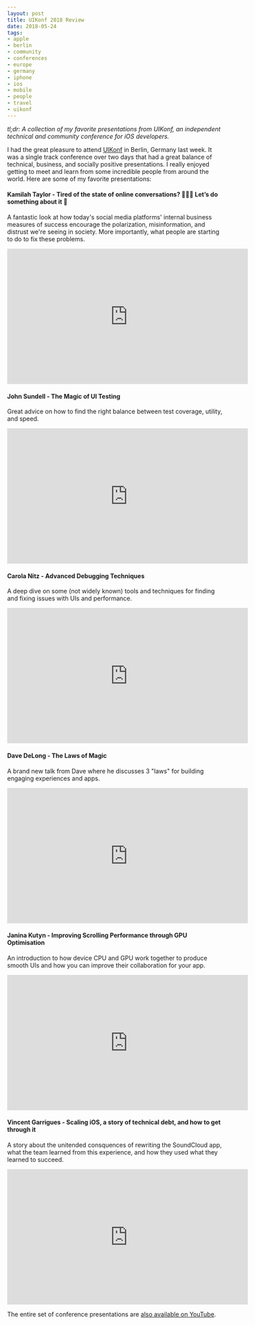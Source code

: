 ```yaml
---
layout: post
title: UIKonf 2018 Review
date: 2018-05-24
tags:
- apple
- berlin
- community
- conferences
- europe
- germany
- iphone
- ios
- mobile
- people
- travel
- uikonf
---
```


_tl;dr: A collection of my favorite presentations from UIKonf, an independent technical and community conference for iOS developers._

<!--excerpt.start-->
I had the great pleasure to attend [UIKonf](http://www.uikonf.com) in Berlin, Germany last week.  It was a single track conference over two days that had a great balance of technical, business, and socially positive presentations.  I really enjoyed getting to meet and learn from some incredible people from around the world.  Here are some of my favorite presentations:
<!--excerpt.end-->


#### Kamilah Taylor - Tired of the state of online conversations? 🙈🙉🙊 Let’s do something about it 💪

A fantastic look at how today's social media platforms' internal business measures of success encourage the polarization, misinformation, and distrust we're seeing in society.  More importantly, what people are starting to do to fix these problems.

<iframe width="560" height="315" src="https://www.youtube.com/embed/Nx0cKEQcbz4" frameborder="0" allow="autoplay; encrypted-media" allowfullscreen></iframe>

#### John Sundell - The Magic of UI Testing

Great advice on how to find the right balance between test coverage, utility, and speed.

<iframe width="560" height="315" src="https://www.youtube.com/embed/YzuJoVnxJCw" frameborder="0" allow="autoplay; encrypted-media" allowfullscreen></iframe>

#### Carola Nitz - Advanced Debugging Techniques

A deep dive on some (not widely known) tools and techniques for finding and fixing issues with UIs and performance.

<iframe width="560" height="315" src="https://www.youtube.com/embed/578YdS2sNqk" frameborder="0" allow="autoplay; encrypted-media" allowfullscreen></iframe>

#### Dave DeLong - The Laws of Magic

A brand new talk from Dave where he discusses 3 "laws" for building engaging experiences and apps.

<iframe width="560" height="315" src="https://www.youtube.com/embed/gx9ywSNm1jM" frameborder="0" allow="autoplay; encrypted-media" allowfullscreen></iframe>

#### Janina Kutyn - Improving Scrolling Performance through GPU Optimisation

An introduction to how device CPU and GPU work together to produce smooth UIs and how you can improve their collaboration for your app.

<iframe width="560" height="315" src="https://www.youtube.com/embed/ypPX8CJmRIY" frameborder="0" allow="autoplay; encrypted-media" allowfullscreen></iframe>

#### Vincent Garrigues - Scaling iOS, a story of technical debt, and how to get through it

A story about the unitended consquences of rewriting the SoundCloud app, what the team learned from this experience, and how they used what they learned to succeed.

<iframe width="560" height="315" src="https://www.youtube.com/embed/fmzA7cLyKv0" frameborder="0" allow="autoplay; encrypted-media" allowfullscreen></iframe>


The entire set of conference presentations are [also available on YouTube](https://www.youtube.com/watch?v=Nx0cKEQcbz4&list=PLdr22uU_wISohI7PIhzq0gotGfKZl1lGo).

